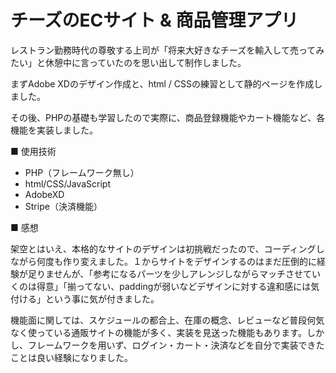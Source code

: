 # チーズのECサイト & 商品管理アプリ

レストラン勤務時代の尊敬する上司が「将来大好きなチーズを輸入して売ってみたい」と休憩中に言っていたのを思い出して制作しました。

まずAdobe XDのデザイン作成と、html / CSSの練習として静的ページを作成しました。

その後、PHPの基礎も学習したので実際に、商品登録機能やカート機能など、各機能を実装しました。

■ 使用技術

- PHP（フレームワーク無し）
- html/CSS/JavaScript
- AdobeXD
- Stripe（決済機能）

■ 感想

架空とはいえ、本格的なサイトのデザインは初挑戦だったので、コーディングしながら何度も作り変えました。１からサイトをデザインするのはまだ圧倒的に経験が足りませんが、「参考になるパーツを少しアレンジしながらマッチさせていくのは得意」「揃ってない、paddingが弱いなどデザインに対する違和感には気付ける」という事に気が付きました。

機能面に関しては、スケジュールの都合上、在庫の概念、レビューなど普段何気なく使っている通販サイトの機能が多く、実装を見送った機能もあります。しかし、フレームワークを用いず、ログイン・カート・決済などを自分で実装できたことは良い経験になりました。
